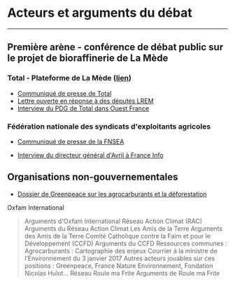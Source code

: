 # Acteurs et arguments du débat
-------------------------------

## Première arène - conférence de débat public sur le projet de bioraffinerie de La Mède

### Total - Plateforme de La Mède ([lien](https://www.lamede.total.fr/))
- [Communiqué de presse de Total](https://www.lamede.total.fr/sites/shared/lamede/files/atoms/files/total_sengage_pour_une_diversification_responsable_des_approvisionnements.pdf)
- [Lettre ouverte en réponse à des députés LREM](https://www.lamede.total.fr/sites/shared/lamede/files/atoms/files/lettre_ouverte_de_patrick_pouyanne_aux_deputes_lrem.pdf)
- [Interview du PDG de Total dans Ouest France](https://www.ouest-france.fr/economie/energie/huile-de-palme-notre-projet-de-la-mede-evolue-tous-les-jours-dit-le-pdg-de-total-5817405)

### Fédération nationale des syndicats d'exploitants agricoles
- [Communiqué de presse de la FNSEA](media/fnsealamede.pdf)


- [Interview du directeur général d'Avril à France Info](https://www.francetvinfo.fr/replay-radio/l-interview-eco/jean-philippe-puig-groupe-avril-sur-le-plan-economique-on-a-besoin-dun-peu-dhuile-de-palme_2774749.html)

## Organisations non-gouvernementales 

- [Dossier de Greenpeace sur les agrocarburants et la déforestation](https://www.greenpeace.fr/agrocarburants-france-a-contresens-protection-forets/)

Oxfam International
> Arguments d'Oxfam International
Réseau Action Climat (RAC) 
> Arguments du Réseau Action Climat
Les Amis de la Terre
> Arguments des Amis de la Terre
Comité Catholique contre la Faim et pour le Développement (CCFD)
> Arguments du CCFD
Ressources communes :
> Agrocarburants : Cartographie des enjeux
> Courrier à la ministre de l’Environnement du 3 janvier 2017
Autres acteurs jouables sur ces positions : Greenpeace, France Nature Environnement, Fondation Nicolas Hulot…
Réseau Roule ma Frite
> Arguments de Roule ma Frite
